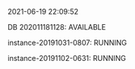 2021-06-19 22:09:52

DB 202011181128: AVAILABLE

instance-20191031-0807: RUNNING

instance-20191102-0631: RUNNING